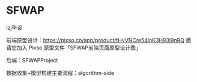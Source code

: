 # SFWAP
lzj毕设

前端原型设计：https://pixso.cn/app/product/tHyVNCre54lnK3H93i9nRQ 邀请您加入 Pixso 原型文件「SFWAP前端页面原型设计图」

后端：SFWAPProject

数据收集+模型构建主要流程：algorithm-side
